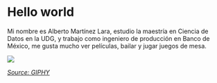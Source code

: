 # Hello world

Mi nombre es Alberto Martínez Lara, estudio la maestría en Ciencia de Datos en la UDG, y trabajo como ingeniero de producción en Banco de México, me gusta mucho ver películas, bailar y jugar juegos de mesa.

![](https://media.giphy.com/media/4a5U94rJlX40QMfox0/giphy.gif)

*[Source: GIPHY](hhttps://media.giphy.com/media/4a5U94rJlX40QMfox0/giphy.gif)*
